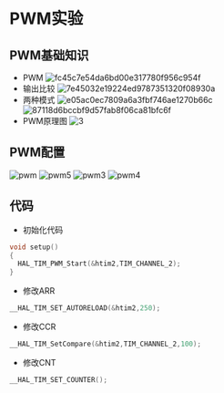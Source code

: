 # PWM实验
## PWM基础知识
- PWM
![fc45c7e54da6bd00e317780f956c954f](https://github.com/user-attachments/assets/2754ffc5-ea6c-4c11-a5a3-eac9d11f7233)
- 输出比较
![7e45032e19224ed9787351320f08930a](https://github.com/user-attachments/assets/674585cc-c65a-4473-93da-97e1ce8c38da)
- 两种模式
![e05ac0ec7809a6a3fbf746ae1270b66c](https://github.com/user-attachments/assets/570be005-f258-49e5-be8f-e0057e51e641)
![87118d6bccbf9d57fab8f06ca81bfc6f](https://github.com/user-attachments/assets/5c1dd856-1bd0-4108-b736-e187e11ffe8e)
- PWM原理图
![3](https://github.com/user-attachments/assets/8bb57260-75bb-47f0-889c-b85eacf63e5a)
## PWM配置
![pwm](https://github.com/user-attachments/assets/b55fe523-cba8-4b0b-add7-380d48a0d824)
![pwm5](https://github.com/user-attachments/assets/6d38ed6a-8946-4715-bdd1-d8a4abac2466)
![pwm3](https://github.com/user-attachments/assets/6dad6298-a7da-4860-b1b7-f83ed17ffc6f)
![pwm4](https://github.com/user-attachments/assets/5df47de3-0d97-4f7d-bd68-8fc9cf64961f)
## 代码
- 初始化代码
```C
void setup()
{
  HAL_TIM_PWM_Start(&htim2,TIM_CHANNEL_2);
}
```
- 修改ARR
```C
__HAL_TIM_SET_AUTORELOAD(&htim2,250);
```
- 修改CCR
```C
__HAL_TIM_SetCompare(&htim2,TIM_CHANNEL_2,100);
```
- 修改CNT
```C
__HAL_TIM_SET_COUNTER();
```



